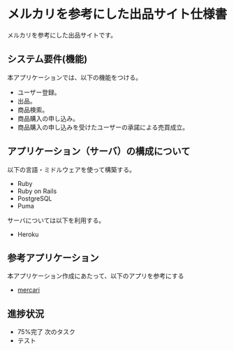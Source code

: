 # メルカリを参考にした出品サイト仕様書

メルカリを参考にした出品サイトです。


## システム要件(機能)

本アプリケーションでは、以下の機能をつける。

- ユーザー登録。
- 出品。
- 商品検索。
- 商品購入の申し込み。
- 商品購入の申し込みを受けたユーザーの承諾による売買成立。


## アプリケーション（サーバ）の構成について

以下の言語・ミドルウェアを使って構築する。

- Ruby
- Ruby on Rails
- PostgreSQL
- Puma

サーバについては以下を利用する。

- Heroku


## 参考アプリケーション

本アプリケーション作成にあたって、以下のアプリを参考にする

- [mercari](https://www.mercari.com/jp//)

## 進捗状況
- 75%完了
次のタスク
- テスト

